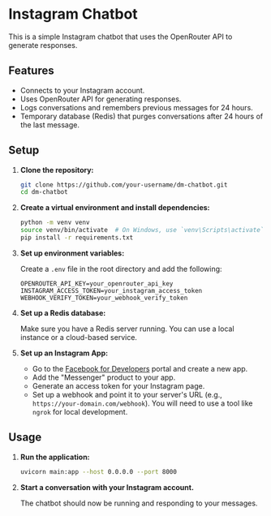# Instagram Chatbot

This is a simple Instagram chatbot that uses the OpenRouter API to generate responses.

## Features

- Connects to your Instagram account.
- Uses OpenRouter API for generating responses.
- Logs conversations and remembers previous messages for 24 hours.
- Temporary database (Redis) that purges conversations after 24 hours of the last message.

## Setup

1.  **Clone the repository:**

    ```bash
    git clone https://github.com/your-username/dm-chatbot.git
    cd dm-chatbot
    ```

2.  **Create a virtual environment and install dependencies:**

    ```bash
    python -m venv venv
    source venv/bin/activate  # On Windows, use `venv\Scripts\activate`
    pip install -r requirements.txt
    ```

3.  **Set up environment variables:**

    Create a `.env` file in the root directory and add the following:

    ```
    OPENROUTER_API_KEY=your_openrouter_api_key
    INSTAGRAM_ACCESS_TOKEN=your_instagram_access_token
    WEBHOOK_VERIFY_TOKEN=your_webhook_verify_token
    ```

4.  **Set up a Redis database:**

    Make sure you have a Redis server running. You can use a local instance or a cloud-based service.

5.  **Set up an Instagram App:**

    - Go to the [Facebook for Developers](https://developers.facebook.com/) portal and create a new app.
    - Add the "Messenger" product to your app.
    - Generate an access token for your Instagram page.
    - Set up a webhook and point it to your server's URL (e.g., `https://your-domain.com/webhook`). You will need to use a tool like `ngrok` for local development.

## Usage

1.  **Run the application:**

    ```bash
    uvicorn main:app --host 0.0.0.0 --port 8000
    ```

2.  **Start a conversation with your Instagram account.**

    The chatbot should now be running and responding to your messages.
